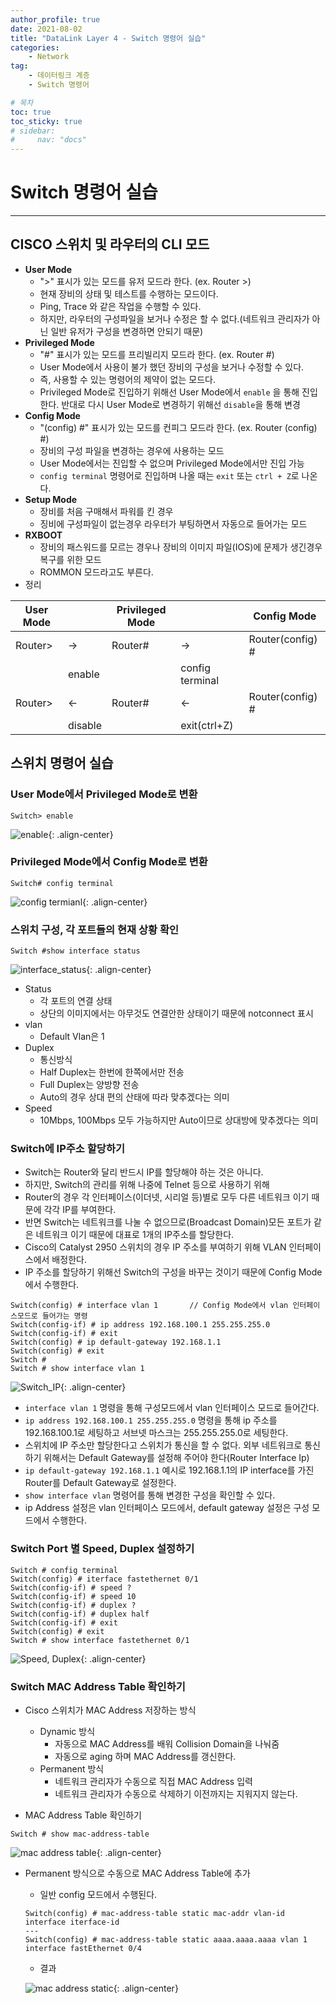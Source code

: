 ```yaml
---
author_profile: true
date: 2021-08-02
title: "DataLink Layer 4 - Switch 명령어 실습"
categories: 
    - Network
tag: 
    - 데이터링크 계층
    - Switch 명령어

# 목차
toc: true  
toc_sticky: true 
# sidebar:
#     nav: "docs"
---
```


# Switch 명령어 실습

---

## CISCO 스위치 및 라우터의 CLI 모드

- **User Mode** 
    - ">" 표시가 있는 모드를 유저 모드라 한다. (ex. Router >)
    - 현재 장비의 상태 및 테스트를 수행하는 모드이다.
    - Ping, Trace 와 같은 작업을 수행할 수 있다. 
    - 하지만, 라우터의 구성파일을 보거나 수정은 할 수 없다.(네트워크 관리자가 아닌 일반 유저가 구성을 변경하면 안되기 때문)
- **Privileged Mode**
    - "#" 표시가 있는 모드를 프리빌리지 모드라 한다. (ex. Router #)
    - User Mode에서 사용이 불가 했던 장비의 구성을 보거나 수정할 수 있다. 
    - 즉, 사용할 수 있는 명령어의 제약이 없는 모드다.
    - Privileged Mode로 진입하기 위해선 User Mode에서 `enable` 을 통해 진입한다. 반대로 다시 User Mode로 변경하기 위해선 `disable`을 통해 변경
- **Config Mode**
    - "(config) #" 표시가 있는 모드를 컨피그 모드라 한다. (ex. Router (config) #)
    - 장비의 구성 파일을 변경하는 경우에 사용하는 모드
    - User Mode에서는 진입할 수 없으며 Privileged Mode에서만 진입 가능
    - `config terminal` 명령어로 진입하며 나올 때는 `exit` 또는 `ctrl + Z`로 나온다.
- **Setup Mode**
    - 장비를 처음 구매해서 파워를 킨 경우
    - 징비에 구성파일이 없는경우 라우터가 부팅하면서 자동으로 들어가는 모드
- **RXBOOT**
    - 장비의 패스워드를 모르는 경우나 장비의 이미지 파일(IOS)에 문제가 생긴경우 복구를 위한 모드 
    - ROMMON 모드라고도 부른다.
- 정리

|User Mode||Privileged Mode||Config Mode|
|-|-|-|-|-|
|Router>|→|Router#|→|Router(config) #|
||enable||config terminal||
|Router>|←|Router#|←|Router(config) #|
||disable||exit(ctrl+Z)||


## 스위치 명령어 실습

### User Mode에서 Privileged Mode로 변환
```
Switch> enable
```
![enable](/assets/images/2021-08-02/Net_enable.PNG){: .align-center}

### Privileged Mode에서 Config Mode로 변환
```
Switch# config terminal
```
![config termianl](/assets/images/2021-08-02/Net_config_terminal.PNG){: .align-center}

### 스위치 구성, 각 포트들의 현재 상황 확인
```
Switch #show interface status
```
![interface_status](/assets/images/2021-08-02/Net_show_interface_status.PNG){: .align-center}

- Status
    - 각 포트의 연결 상태 
    - 상단의 이미지에서는 아무것도 연결안한 상태이기 때문에 notconnect 표시
- vlan
    - Default Vlan은 1
- Duplex
    - 통신방식 
    - Half Duplex는 한번에 한쪽에서만 전송
    - Full Duplex는 양방향 전송
    - Auto의 경우 상대 편의 산태에 따라 맞추겠다는 의미
- Speed
    - 10Mbps, 100Mbps 모두 가능하지만 Auto이므로 상대방에 맞추겠다는 의미

### Switch에 IP주소 할당하기
- Switch는 Router와 달리 반드시 IP를 할당해야 하는 것은 아니다. 
- 하지만, Switch의 관리를 위해 나중에 Telnet 등으로 사용하기 위해
- Router의 경우 각 인터페이스(이더넷, 시리얼 등)별로 모두 다른 네트워크 이기 때문에 각각 IP를 부여한다.
- 반면 Switch는 네트워크를 나눌 수 없으므로(Broadcast Domain)모든 포트가 같은 네트워크 이기 때문에 대표로 1개의 IP주소를 할당한다.
- Cisco의 Catalyst 2950 스위치의 경우 IP 주소를 부여하기 위해 VLAN 인터페이스에서 배정한다.
- IP 주소를 할당하기 위해선 Switch의 구성을 바꾸는 것이기 때문에 Config Mode에서 수행한다.

```
Switch(config) # interface vlan 1       // Config Mode에서 vlan 인터페이스모드로 들어가는 명령
Switch(config-if) # ip address 192.168.100.1 255.255.255.0
Switch(config-if) # exit
Switch(config) # ip default-gateway 192.168.1.1
Switch(config) # exit
Switch #
Switch # show interface vlan 1
```

![Switch_IP](/assets/images/2021-08-02/Net_switch_ip.PNG){: .align-center}

- `interface vlan 1` 명령을 통해 구성모드에서 vlan 인터페이스 모드로 들어간다.
- `ip address 192.168.100.1 255.255.255.0` 명령을 통해 ip 주소를 192.168.100.1로 세팅하고 서브넷 마스크는 255.255.255.0로 세팅한다. 
- 스위치에 IP 주소만 할당한다고 스위치가 통신을 할 수 없다. 외부 네트워크로 통신하기 위해서는 Default Gateway를 설정해 주어야 한다(Router Interface Ip)
- `ip default-gateway 192.168.1.1` 예시로 192.168.1.1의 IP interface를 가진 Router를 Default Gateway로 설정한다.
- `show interface vlan` 명령어를 통해 변경한 구성을 확인할 수 있다.
- ip Address 설정은 vlan 인터페이스 모드에서, default gateway 설정은 구성 모드에서 수행한다.

### Switch Port 별 Speed, Duplex 설정하기

```
Switch # config terminal
Switch(config) # iterface fastethernet 0/1
Switch(config-if) # speed ?
Switch(config-if) # speed 10
Switch(config-if) # duplex ?
Switch(config-if) # duplex half
Switch(config-if) # exit
Switch(config) # exit
Switch # show interface fastethernet 0/1
```

![Speed, Duplex](/assets/images/2021-08-02/Net_switch_speed_duplex.PNG){: .align-center}

### Switch MAC Address Table 확인하기

- Cisco 스위치가 MAC Address 저장하는 방식
    - Dynamic 방식
        - 자동으로 MAC Address를 배워 Collision Domain을 나눠줌
        - 자동으로 aging 하며 MAC Address를 갱신한다.
    - Permanent 방식 
        - 네트워크 관리자가 수동으로 직접 MAC Address 입력
        - 네트워크 관리자가 수동으로 삭제하기 이전까지는 지워지지 않는다.

- MAC Address Table 확인하기
```
Switch # show mac-address-table
```
![mac address table](/assets/images/2021-08-02/Net_mac_address_table.PNG){: .align-center}

- Permanent 방식으로 수동으로 MAC Address Table에 추가
    - 일반 config 모드에서 수행된다.
    ```
    Switch(config) # mac-address-table static mac-addr vlan-id interface iterface-id
    ---
    Switch(config) # mac-address-table static aaaa.aaaa.aaaa vlan 1 interface fastEthernet 0/4
    ```
    - 결과

    ![mac address static](/assets/images/2021-08-02/Net_mac_address_static.PNG){: .align-center}


